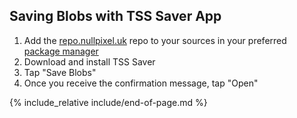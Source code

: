 ## Saving Blobs with TSS Saver App

1. Add the [repo.nullpixel.uk](https://repo.nullpixel.uk/) repo to your sources in your preferred [package manager](package-managers)
1. Download and install TSS Saver
1. Tap "Save Blobs"
1. Once you receive the confirmation message, tap "Open"

{% include_relative include/end-of-page.md %}
